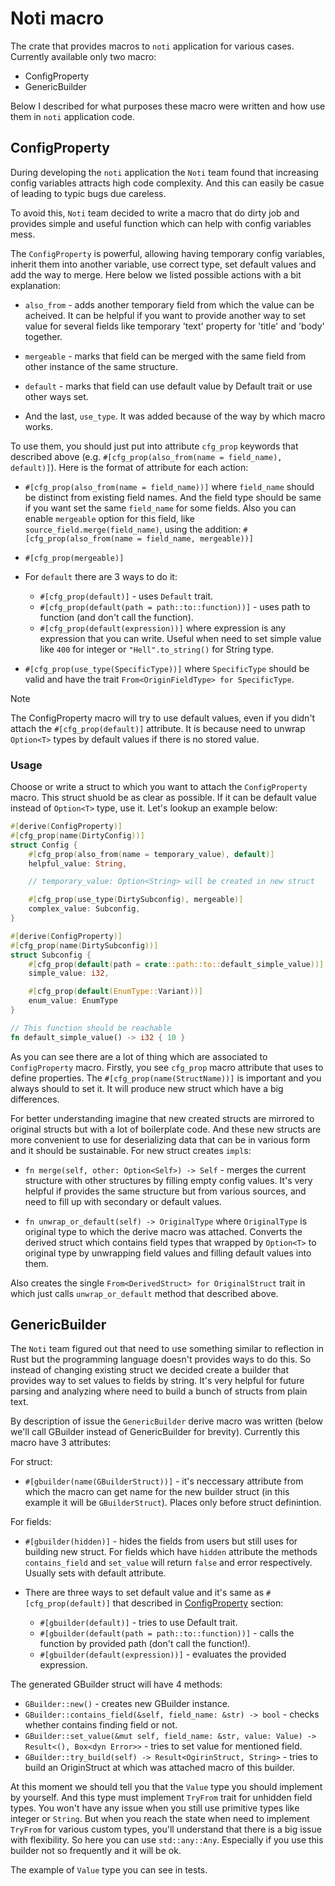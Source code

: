 # Noti macro

The crate that provides macros to `noti` application for various cases.
Currently available only two macro:

- ConfigProperty
- GenericBuilder

Below I described for what purposes these macro were written and how use them
in `noti` application code.

## ConfigProperty

During developing the `noti` application the `Noti` team found that increasing
config variables attracts high code complexity. And this can easily be casue of
leading to typic bugs due careless.

To avoid this, `Noti` team decided to write a macro that do dirty job and provides
simple and useful function which can help with config variables mess.

The `ConfigProperty` is powerful, allowing having temporary config variables,
inherit them into another variable, use correct type, set default values and
add the way to merge. Here below we listed possible actions with a bit explanation:

- `also_from` - adds another temporary field from which the value can be acheived.
  It can be helpful if you want to provide another way to set value for several fields
  like temporary 'text' property for 'title' and 'body' together.

- `mergeable` - marks that field can be merged with the same field from other
  instance of the same structure.

- `default` - marks that field can use default value by Default trait or use other ways set.

- And the last, `use_type`. It was added because of the way by which macro works.

To use them, you should just put into attribute `cfg_prop` keywords that described
above (e.g. `#[cfg_prop(also_from(name = field_name), default)]`). Here is the format of
attribute for each action:

- `#[cfg_prop(also_from(name = field_name))]` where `field_name` should be distinct
  from existing field names. And the field type should be same if you want set the same
  `field_name` for some fields. Also you can enable `mergeable` option for this field,
  like `source_field.merge(field_name)`, using the addition:
  `#[cfg_prop(also_from(name = field_name, mergeable))]`

- `#[cfg_prop(mergeable)]`

- For `default` there are 3 ways to do it:

  - `#[cfg_prop(default)]` - uses `Default` trait.
  - `#[cfg_prop(default(path = path::to::function))]` - uses path to function (and
    don't call the function).
  - `#[cfg_prop(default(expression))]` where expression is any expression that you
    can write. Useful when need to set simple value like `400` for integer or
    `"Hell".to_string()` for String type.

- `#[cfg_prop(use_type(SpecificType))]` where `SpecificType` should be valid and
  have the trait `From<OriginFieldType> for SpecificType`.

> [!NOTE]
> The ConfigProperty macro will try to use default values, even if you didn't attach the 
> `#[cfg_prop(default)]` attribute. It is because need to unwrap `Option<T>` types by
> default values if there is no stored value.

### Usage

Choose or write a struct to which you want to attach the `ConfigProperty` macro.
This struct shuold be as clear as possible. If it can be default value instead of
`Option<T>` type, use it. Let's lookup an example below:

```rust
#[derive(ConfigProperty)]
#[cfg_prop(name(DirtyConfig))]
struct Config {
    #[cfg_prop(also_from(name = temporary_value), default)]
    helpful_value: String,

    // temporary_value: Option<String> will be created in new struct

    #[cfg_prop(use_type(DirtySubconfig), mergeable)]
    complex_value: Subconfig,
}

#[derive(ConfigProperty)]
#[cfg_prop(name(DirtySubconfig))]
struct Subconfig {
    #[cfg_prop(default(path = crate::path::to::default_simple_value))]
    simple_value: i32,

    #[cfg_prop(default(EnumType::Variant))]
    enum_value: EnumType
}

// This function should be reachable
fn default_simple_value() -> i32 { 10 }
```

As you can see there are a lot of thing which are associated to `ConfigProperty`
macro. Firstly, you see `cfg_prop` macro attribute that uses to define properties.
The `#[cfg_prop(name(StructName))]` is important and you always should to set it.
It will produce new struct which have a big differences.

For better understanding imagine that new created structs are mirrored to original
structs but with a lot of boilerplate code. And these new structs are more convenient
to use for deserializing data that can be in various form and it should be sustainable.
For new struct creates `impl`s:

- `fn merge(self, other: Option<Self>) -> Self` - merges the current structure with
  other structures by filling empty config values. It's very helpful if provides the
  same structure but from various sources, and need to fill up with secondary or
  default values.

- `fn unwrap_or_default(self) -> OriginalType` where `OriginalType` is original type
  to which the derive macro was attached. Converts the derived struct which contains
  field types that wrapped by `Option<T>` to original type by unwrapping field values
  and filling default values into them.

Also creates the single `From<DerivedStruct> for OriginalStruct` trait in which just
calls `unwrap_or_default` method that described above.

## GenericBuilder

The `Noti` team figured out that need to use something similar to reflection in
Rust but the programming language doesn't provides ways to do this. So instead
of changing existing struct we decided create a builder that provides way to
set values to fields by string. It's very helpful for future parsing and analyzing
where need to build a bunch of structs from plain text.

By description of issue the `GenericBuilder` derive macro was written (below we'll
call GBuilder instead of GenericBuilder for brevity). Currently this macro have 3
attributes:

For struct:

- `#[gbuilder(name(GBuilderStruct))]` - it's neccessary attribute from which the macro
  can get name for the new builder struct (in this example it will be `GBuilderStruct`).
  Places only before struct definintion.

For fields:

- `#[gbuilder(hidden)]` - hides the fields from users but still uses for building new
  struct. For fields which have `hidden` attribute the methods `contains_field` and
  `set_value` will return `false` and error respectively. Usually sets with default
  attribute.

- There are three ways to set default value and it's same as `#[cfg_prop(default)]`
  that described in [ConfigProperty](#configproperty) section:
  - `#[gbuilder(default)]` - tries to use Default trait.
  - `#[gbuilder(default(path = path::to::function))]` - calls the function by provided path
    (don't call the function!).
  - `#[gbuilder(default(expression))]` - evaluates the provided expression.

The generated GBuilder struct will have 4 methods:

- `GBuilder::new()` - creates new GBuilder instance.
- `GBuilder::contains_field(&self, field_name: &str) -> bool` - checks whether contains
  finding field or not.
- `GBuilder::set_value(&mut self, field_name: &str, value: Value) -> Result<(), Box<dyn Error>>` -
  tries to set value for mentioned field.
- `GBuilder::try_build(self) -> Result<OgirinStruct, String>` - tries to build an OriginStruct
  at which was attached macro of this builder.

At this moment we should tell you that the `Value` type you should implement by yourself.
And this type must implement `TryFrom` trait for unhidden field types. You won't have any
issue when you still use primitive types like integer or `String`. But when you reach the
state when need to implement `TryFrom` for various custom types, you'll understand that
there is a big issue with flexibility. So here you can use `std::any::Any`. Especially if
you use this builder not so frequently and it will be ok.

The example of `Value` type you can see in tests.
